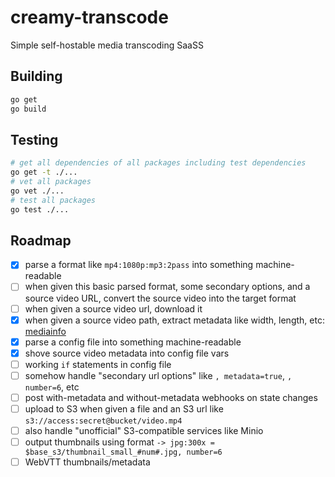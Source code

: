 # creamy-transcode

Simple self-hostable media transcoding SaaSS 

## Building

```sh
go get
go build
```

## Testing

```sh
# get all dependencies of all packages including test dependencies
go get -t ./...
# vet all packages
go vet ./...
# test all packages
go test ./...
```

## Roadmap

- [x] parse a format like `mp4:1080p:mp3:2pass` into something machine-readable
- [ ] when given this basic parsed format, some secondary options, and a source video URL, convert the source video into the target format
- [ ] when given a source video url, download it
- [x] when given a source video path, extract metadata like width, length, etc: [mediainfo](mediainfo)
- [x] parse a config file into something machine-readable
- [x] shove source video metadata into config file vars
- [ ] working `if` statements in config file
- [ ] somehow handle "secondary url options" like `, metadata=true`, `, number=6`, etc
- [ ] post with-metadata and without-metadata webhooks on state changes
- [ ] upload to S3 when given a file and an S3 url like `s3://access:secret@bucket/video.mp4`
- [ ] also handle "unofficial" S3-compatible services like Minio
- [ ] output thumbnails using format `-> jpg:300x = $base_s3/thumbnail_small_#num#.jpg, number=6`
- [ ] WebVTT thumbnails/metadata
